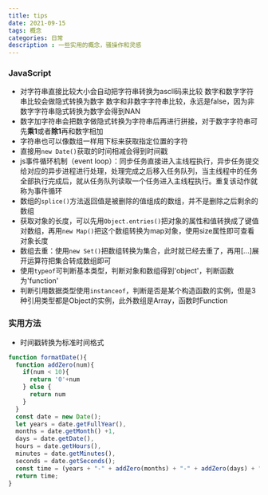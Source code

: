 ```yaml
---
title: tips
date: 2021-09-15
tags: 概念
categories: 日常
description : 一些实用的概念，骚操作和灵感
---
```

### JavaScript
* 对字符串直接比较大小会自动把字符串转换为ascll码来比较
数字和数字字符串比较会做隐式转换为数字
数字和非数字字符串比较，永远是false，因为非数字字符串隐式转换为数字会得到NAN
* 数字加字符串会把数字做隐式转换为字符串后再进行拼接，对于数字字符串可先**乘1**或者**除1**再和数字相加
* 字符串也可以像数组一样用下标来获取指定位置的字符
* 直接用`new Date()`获取的时间相减会得到时间戳
* js事件循环机制（event loop）：同步任务直接进入主线程执行，异步任务提交给对应的异步进程进行处理，处理完成之后移入任务队列，当主线程中的任务全部执行完成后，就从任务队列读取一个任务进入主线程执行。重复该动作就称为事件循环
* 数组的`splice()`方法返回值是被删除的值组成的数组，并不是删除之后剩余的数组
* 获取对象的长度，可以先用`Object.entries()`把对象的属性和值转换成了键值对数组，再用`new Map()`把这个数组转换为map对象，使用size属性即可查看对象长度
* 数组去重：使用`new Set()`把数组转换为集合，此时就已经去重了，再用[...]展开运算符把集合转成数组即可
* 使用`typeof`可判断基本类型，判断对象和数组得到'object'，判断函数为'function'
* 判断引用数据类型使用`instanceof`，判断是否是某个构造函数的实例，但是3种引用类型都是Object的实例，此外数组是Array，函数时Function

### 实用方法
* 时间戳转换为标准时间格式
```javascript
function formatDate(){
  function addZero(num){
    if(num < 10){
      return '0'+num
    } else {
      return num
    }
  }
  const date = new Date();
  let years = date.getFullYear(),
  months = date.getMonth() +1,
  days = date.getDate(),
  hours = date.getHours(),
  minutes = date.getMinutes(),
  seconds = date.getSeconds();
  const time = (years + "-" + addZero(months) + "-" + addZero(days) + " " + addZero(hours) + ":" + addZero(minutes) + ":" + addZero(seconds));
  return time;
}
```